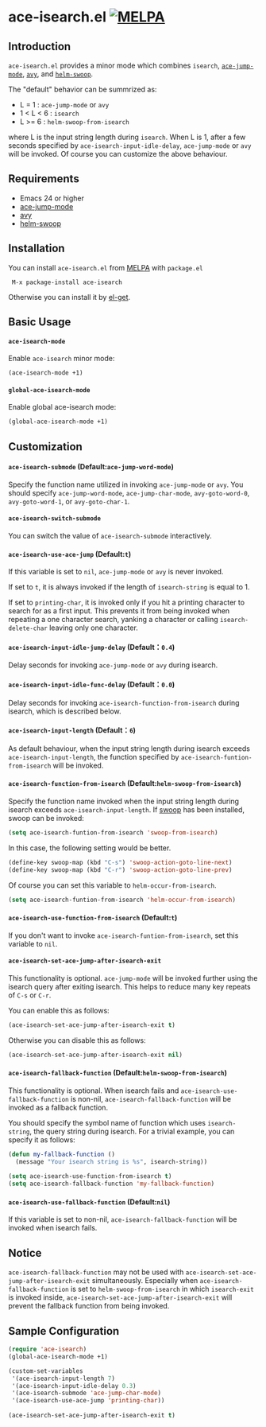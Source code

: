 ace-isearch.el [![MELPA](http://melpa.org/packages/ace-isearch-badge.svg)](http://melpa.org/#/ace-isearch)
===========

## Introduction
`ace-isearch.el` provides a minor mode which combines `isearch`,  [`ace-jump-mode`](https://github.com/winterTTr/ace-jump-mode), 
[`avy`](https://github.com/abo-abo/avy), and
[`helm-swoop`](https://github.com/ShingoFukuyama/helm-swoop).

The "default" behavior can be summrized as:
- L = 1     : `ace-jump-mode` or `avy`
- 1 < L < 6 : `isearch`
- L >= 6    : `helm-swoop-from-isearch`

where L is the input string length during `isearch`.  When L is 1, after a
few seconds specified by `ace-isearch-input-idle-delay`, `ace-jump-mode` or `avy` will
be invoked. Of course you can customize the above behaviour.

## Requirements

* Emacs 24 or higher
* [ace-jump-mode](https://github.com/winterTTr/ace-jump-mode)
* [avy](https://github.com/abo-abo/avy)
* [helm-swoop](https://github.com/ShingoFukuyama/helm-swoop)

## Installation

You can install `ace-isearch.el` from [MELPA](http://melpa.org/#/ace-isearch) with `package.el`

```
 M-x package-install ace-isearch
```

Otherwise you can install it by [el-get](https://github.com/dimitri/el-get/blob/master/recipes/ace-isearch.rcp).

## Basic Usage

#### `ace-isearch-mode`

Enable `ace-isearch` minor mode:

```lisp
(ace-isearch-mode +1)
```

#### `global-ace-isearch-mode`

Enable global ace-isearch mode:

```lisp
(global-ace-isearch-mode +1)
```

## Customization

#### `ace-isearch-submode` (Default:`ace-jump-word-mode`)
Specify the function name utilized in invoking `ace-jump-mode` or `avy`.
You should specify `ace-jump-word-mode`, `ace-jump-char-mode`, `avy-goto-word-0`, 
`avy-goto-word-1`, or `avy-goto-char-1`.

#### `ace-isearch-switch-submode`
You can switch the value of `ace-isearch-submode` interactively.

#### `ace-isearch-use-ace-jump` (Default:`t`)
If this variable is set to `nil`, `ace-jump-mode` or `avy` is never invoked.

If set to `t`, it is always invoked if the length of `isearch-string` is equal to 1.

If set to `printing-char`, it is invoked only if you hit a printing character to search for as a first input.
This prevents it from being invoked when repeating a one character search, yanking a character or calling
`isearch-delete-char` leaving only one character.

#### `ace-isearch-input-idle-jump-delay` (Default：`0.4`)
Delay seconds for invoking `ace-jump-mode` or `avy` during isearch.

#### `ace-isearch-input-idle-func-delay` (Default：`0.0`)
Delay seconds for invoking `ace-isearch-function-from-isearch` during isearch, which is described below.

#### `ace-isearch-input-length` (Default：`6`)
As default behaviour, when the input string length during isearch exceeds `ace-isearch-input-length`, 
the function specified by `ace-isearch-funtion-from-isearch` will be invoked.

#### `ace-isearch-function-from-isearch` (Default:`helm-swoop-from-isearch`)
Specify the function name invoked when the input string length during isearch exceeds `ace-isearch-input-length`.
If [swoop](https://github.com/ShingoFukuyama/emacs-swoop) has been installed, swoop can be invoked:

```el
(setq ace-isearch-funtion-from-isearch 'swoop-from-isearch)
```

In this case, the following setting would be better.

```el
(define-key swoop-map (kbd "C-s") 'swoop-action-goto-line-next)
(define-key swoop-map (kbd "C-r") 'swoop-action-goto-line-prev)
```

Of course you can set this variable to `helm-occur-from-isearch`.

```el
(setq ace-isearch-funtion-from-isearch 'helm-occur-from-isearch)
```

#### `ace-isearch-use-function-from-isearch` (Default:`t`)
If you don't want to invoke `ace-isearch-funtion-from-isearch`, set this variable to `nil`.

#### `ace-isearch-set-ace-jump-after-isearch-exit`
This functionality is optional.
`ace-jump-mode` will be invoked further using the isearch query after exiting isearch.
This helps to reduce many key repeats of `C-s` or `C-r`.

You can enable this as follows:

```el
(ace-isearch-set-ace-jump-after-isearch-exit t)
```

Otherwise you can disable this as follows:

```el
(ace-isearch-set-ace-jump-after-isearch-exit nil)
```

#### `ace-isearch-fallback-function`  (Default:`helm-swoop-from-isearch`)
This functionality is optional.
When isearch fails and `ace-isearch-use-fallback-function` is non-nil,
`ace-isearch-fallback-function` will be invoked as a fallback function.

You should specify the symbol name of function which uses `isearch-string`, the query string during isearch.
For a trivial example, you can specify it as follows:

```el
(defun my-fallback-function ()
  (message "Your isearch string is %s", isearch-string))
  
(setq ace-isearch-use-function-from-isearch t)
(setq ace-isearch-fallback-function 'my-fallback-function)
```

#### `ace-isearch-use-fallback-function`  (Default:`nil`)
If this variable is set to non-nil, `ace-isearch-fallback-function` will be invoked
when isearch fails.

## Notice
`ace-isearch-fallback-function` may not be used with `ace-isearch-set-ace-jump-after-isearch-exit` simultaneously.
Especially when `ace-isearch-fallback-function` is set to `helm-swoop-from-isearch` in which `isearch-exit` is invoked inside, `ace-isearch-set-ace-jump-after-isearch-exit` will prevent the fallback function from being invoked.

## Sample Configuration
```el
(require 'ace-isearch)
(global-ace-isearch-mode +1)

(custom-set-variables
 '(ace-isearch-input-length 7)
 '(ace-isearch-input-idle-delay 0.3)
 '(ace-isearch-submode 'ace-jump-char-mode)
 '(ace-isearch-use-ace-jump 'printing-char))
 
(ace-isearch-set-ace-jump-after-isearch-exit t)
```
